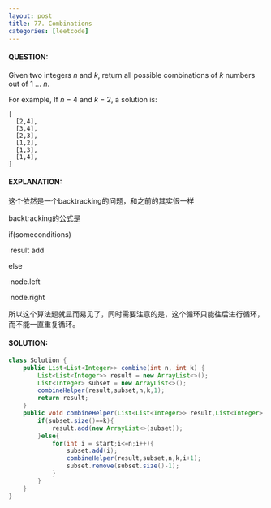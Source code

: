 ```yaml
---
layout: post
title: 77. Combinations
categories: [leetcode]
---
```


#### QUESTION:

Given two integers *n* and *k*, return all possible combinations of *k* numbers out of 1 ... *n*.

For example,
If *n* = 4 and *k* = 2, a solution is:

```
[
  [2,4],
  [3,4],
  [2,3],
  [1,2],
  [1,3],
  [1,4],
]
```

#### EXPLANATION:

这个依然是一个backtracking的问题，和之前的其实很一样

backtracking的公式是

if(someconditions)

​	result add 

else

​	node.left

​	node.right

所以这个算法题就显而易见了，同时需要注意的是，这个循环只能往后进行循环，而不能一直重复循环。

#### SOLUTION:

```JAVA
class Solution {
    public List<List<Integer>> combine(int n, int k) {
        List<List<Integer>> result = new ArrayList<>();
        List<Integer> subset = new ArrayList<>();
        combineHelper(result,subset,n,k,1);
        return result;
    }
    public void combineHelper(List<List<Integer>> result,List<Integer> subset,int n,int k,int start){
        if(subset.size()==k){
            result.add(new ArrayList<>(subset));
        }else{
            for(int i = start;i<=n;i++){
                subset.add(i);
                combineHelper(result,subset,n,k,i+1);
                subset.remove(subset.size()-1);
            }
        }
    }
}
```

